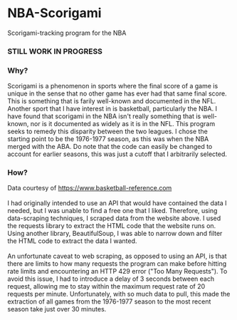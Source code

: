 # NBA-Scorigami

Scorigami-tracking program for the NBA
### STILL WORK IN PROGRESS

### Why?
Scorigami is a phenomenon in sports where the final score of a game is unique in the sense that no other game has ever had that same final score. This is something that is farily well-known and documented in the NFL. Another sport that I have interest in is basketball, particularly the NBA. I have found that scorigami in the NBA isn't really something that is well-known, nor is it documented as widely as it is in the NFL. This program seeks to remedy this disparity between the two leagues. I chose the starting point to be the 1976-1977 season, as this was when the NBA merged with the ABA. Do note that the code can easily be changed to account for earlier seasons, this was just a cutoff that I arbitrarily selected. 

### How?
Data courtesy of https://www.basketball-reference.com <br><br>
I had originally intended to use an API that would have contained the data I needed, but I was unable to find a free one that I liked. Therefore, using data-scraping techniques, I scraped data from the website above. I used the requests library to extract the HTML code that the website runs on. Using another library, BeautifulSoup, I was able to narrow down and filter the HTML code to extract the data I wanted.
<br> <br>
An unfortunate caveat to web scraping, as opposed to using an API, is that there are limits to how many requests the program can make before hitting rate limits and encountering an HTTP 429 error ("Too Many Requests"). To avoid this issue, I had to introduce a delay of 3 seconds between each request, allowing me to stay within the maximum request rate of 20 requests per minute. Unfortunately, with so much data to pull, this made the extraction of all games from the 1976-1977 season to the most recent season take just over 30 minutes. 
